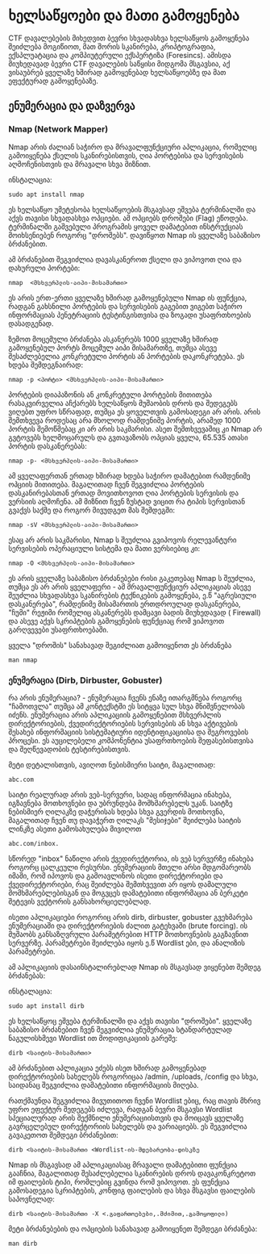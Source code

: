# ხელსაწყოები და მათი გამოყენება


CTF დავალებების მიხედვით ბევრი სხვადასხვა ხელსაწყოს გამოყენება შეიძლება მოგიწიოთ, მათ შორის სკანირება, კრიპტოგრაფია, ექსპლუატაცია და კომპიუტერული ექსპერტიზა (Foresincs). 
ამისდა მიუხედავად ბევრი CTF დავალების საწყისი მიდგომა მსგავსია, აქ ვისაუბრებ ყველაზე ხშირად გამოყენებად ხელსაწყოებზე და მათ ეფექტურად გამოყენებაზე.



## ენუმერაცია და დაზვერვა
### Nmap (Network Mapper)
Nmap არის ძალიან საჭირო და მრავალფუნქციური აპლიკაცია, რომელიც გამოიყენება ქსელის სკანირებისთვის, ღია პორტებისა და სერვისების აღმოჩენისთვის და მრავალი სხვა მიზნით.

ინსტალაცია:
```
sudo apt install nmap
```

ეს ხელსაწყო უმეტესობა ხელსაწყოების მსგავსად ეშვება ტერმინალში და აქვს თავისი სხვადასხვა ოპციები. ამ ოპციებს დროშები (Flag) ეწოდება. ტერმინალში გაშვებული პროგრამის ყოველ დამატებით ინსტრუქციას მოიხსენიებენ როგორც "დროშებს". დავიწყოთ Nmap ის ყველაზე საბაზისო ბრძანებით.




ამ ბრძანებით შეგვიძლია დავასკანეროთ ქსელი და ვიპოვოთ ღია და დახურული პორტები:

```
nmap  <მსხვერპლის-აიპი-მისამართი>
```

ეს არის ერთ-ერთი ყველაზე ხშირად გამოყენებული Nmap ის ფუნქცია, რადგან გახსნილი პორტების და სერვისების გაგებით ვიგებთ საჭირო ინფორმაციას პენეტრაციის ტესტინგისთვისა და ზოგადი უსაფრთხოების დასადგენად.

ზემოთ მოცემული ბრძანება ასკანერებს 1000 ყველაზე ხშირად გამოყენებულ პორტს მოცემულ აიპი მისამართზე, თუმცა ასევე შესაძლებელია კონკრეტული პორტის ან პორტების დაკონკრეტება. ეს ხდება შემდეგნაირად:

```
nmap -p <პორტი> <მსხვერპლის-აიპი-მისამართი>
```

პორტების დიაპაზონის ან კონკრეტული პორტების მითითება რასაკვირველია აჩქარებს ხელსაწყოს მუშაობის დროს და შედეგებს ვიღებთ უფრო სწრაფად, თუმცა ეს ყოველთვის
გამოსადეგი არ არის. არის შემთხვევა როდესაც არა მხოლოდ რამდენიმე პორტის, არამედ 1000 პორტის შემოწმებაც კი არ არის საკმარისი. ასეთ შემთხვევაშიც კი Nmap არ გვტოვებს
ხელმოცარულს და გვთავაზობს ოპციას ყველა, 65.535 ათასი პორტის დასკანერებას:

```
nmap -p- <მსხვერპლის-აიპი-მისამართი>
```

ამ ყველაფერთან ერთად ხშირად ხდება საჭირო დამატებით რამდენიმე ოპციის მითითება. მაგალითად ჩვენ შეგვიძლია პორტების დასკანირებასთან ერთად მოვითხოვოთ ღია
პორტების სერვისის და ვერსიის აღმოჩენა. ამ მიზნით ჩვენ ზუსტად ვიცით რა ტიპის სერვისთან გვაქვს საქმე და როგორ მივუდგეთ მას შემდეგში:
```
nmap -sV <მსხვერპლის-აიპი-მისამართი>
```

ესაც არ არის საკმარისი, Nmap ს შეუძლია გვიპოვოს რელევანტური სერვისების ოპერაციული სისტემა და მათი ვერსიებიც კი:
```
nmap -O <მსხვერპლის-აიპი-მისამართი>
```

ეს არის ყველაზე საბაზისო ბრძანებები რისი გაკეთებაც Nmap ს შეუძლია, თუმცა ეს არ არის ყველაფერი - ამ მრავალფუნქციურ აპლიკაციას ასევე შეუძლია სხვადასხვა სკანირების
ტექნიკების გამოყენება, ე.წ "აგრესიული დასკანერება", რამდენიმე მისამართის ერთდროულად დასკანერება, "ჩუმი" რეჟიმი რომელიც ასკანერებს დამცავი ბადის მიუხედავად ( Firewall) და ასევე აქვს სკრიპტების გამოყენების ფუნქციაც რომ ვიპოვოთ გარღვევები უსაფრთხოებაში.

ყველა "დროშის" სანახავად შეგიძლიათ გამოიყენოთ ეს ბრძანება 

```
man nmap
```

### ენუმერაცია (Dirb, Dirbuster, Gobuster)

რა არის ენუმერაცია? - ენუმერაცია ჩვენს ენაზე ითარგმნება როგორც "ჩამოთვლა" თუმცა ამ კონტექსტში ეს სიტყვა სულ სხვა მნიშვნელობას იძენს. ენუმერაცია არის 
აპლიკაციის გამოყენებით მსხვერპლის დირექტორიების, ქვედირექტორიების სერვისების ან სხვა აქტივების შესახებ ინფორმაციის სისტემატიური იდენტიფიკაციისა და შეგროვების
პროცესი. ეს აუცილებელი კომპონენტია უსაფრთხოების შეფასებისთვისა და შეღწევადობის ტესტირებისთვის.


მეტი დეტალისთვის, ავიღოთ ნებისმიერი საიტი, მაგალითად: 

```
abc.com
```




საიტი რეალურად არის ვებ-სერვერი, სადაც ინფორმაცია ინახება, იგზავნება მოთხოვნები და უბრუნდება მომხმარებელს უკან. საიტზე ნებისმიერ ღილაკზე დაჭერისას ხდება სხვა გვერდის მოთხოვნა, მაგალითად ჩვენ თუ დავაჭერთ ღილაკს "მესიჯები" შეიძლება საიტის ლინკზე
ასეთი გამოსახულება მივიღოთ
```
abc.com/inbox.
```

 

სწორედ "inbox" ნაწილი არის ქვედირექტორია, ის ვებ სერვერზე ინახება როგორც ცალკეული რესურსი.
ენუმერაციის მთელი არსი მდგომარეობს იმაში, რომ იპოვოს და გამოავლინოს ისეთი დირექტორიები და ქვედირექტორიები, რაც შეიძლება შემთხვევით არ იყოს დამალული მომხმარებლებისგან და მოგვცეს დამატებითი ინფორმაცია ან ბერკეტი შეტევის ვექტორის განსახორციელებლად.


ისეთი აპლიკაციები როგორიც არის dirb, dirbuster, gobuster გვეხმარება ენუმერაციაში და დირექტორიების ძალით გატეხვაში (brute forcing). ის მუშაობს 
განსაზღვრული პარამეტრებით HTTP მოთხოვნების გაგზავნით სერვერზე. პარამეტრები შეიძლება იყოს ე.წ Wordlist ები, და ანალიზის პარამეტრები.

ამ აპლიკაციის დასაინსტალირებლად Nmap ის მსგავსად ვიყენებთ შემდეგ ბრძანებას:

ინსტალაცია:
```
sudo apt install dirb
``` 

ეს ხელსაწყოც ეშვება ტერმინალში და აქვს თავისი "დროშები". ყველაზე საბაზისო ბრძანებით ჩვენ შეგვიძლია ენუმერაცია სტანდარტულად ნაგულისხმევი
Wordlist ით მოდიფიკაციის გარეშე:

```
dirb <საიტის-მისამართი>

``` 

ამ ბრძანებით აპლიკაცია ეძებს ისეთ ხშირად გამოყენებად დირექტორიების სახელებს როგორიცაა  /admin, /uploads, /config და სხვა, საიდანაც შეგვიძლია დამატებითი
ინფორმაციის მიღება.



რათქმაუნდა შეგვიძლია მივუთითოთ ჩვენი Wordlist ებიც, რაც თავის მხრივ უფრო ეფექტურ შედეგებს იძლევა, რადგან ბევრი მსგავსი Wordlist სპეციალურად არის
შექმნილი ენუმერაციისთვის და მოიცავს ყველაზე გავრცელებულ დირექტორიის სახელებს და ვარიაციებს. ეს შეგვიძლია გავაკეთოთ შემდეგი ბრძანებით:

```
dirb <საიტის-მისამართი <Wordlist-ის-მდებარეობა-დისკზე

``` 


Nmap ის მსგავსად ამ აპლიკაციასაც მრავალი დამატებითი ფუნქცია გააჩნია, მაგალითად შესაძლებელია სკანირების დროს დავაკონკრეტოთ იმ ფაილების ტიპი, რომლებიც
გვინდა რომ ვიპოვოთ. ეს ფუნქცია გამოსადეგია სკრიპტების, კონფიგ ფაილების და სხვა მსგავსი ფაილების საპოვნელად:

```
dirb <საიტის-მისამართი -X <.გაფართოებები,.მძიმით,.გამოყოფილი)

``` 

მეტი ბრძანებების და ოპციების სანახავად გამოიყენეთ შემდეგი ბრძანება:

``` 
man dirb 

``` 



